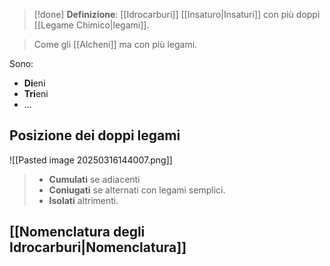 >[!done] **Definizione**:
>[[Idrocarburi]] [[Insaturo|Insaturi]] con più doppi [[Legame Chimico|legami]].


>Come gli [[Alcheni]] ma con più legami.

Sono:
- **Di**eni
- **Tri**eni
- ...
## Posizione dei doppi legami
![[Pasted image 20250316144007.png]]
>- **Cumulati** se adiacenti
>- **Coniugati** se alternati con legami semplici.
>- **Isolati** altrimenti.

## [[Nomenclatura degli Idrocarburi|Nomenclatura]]